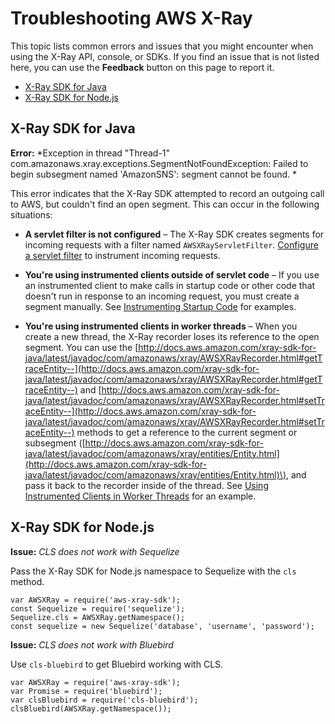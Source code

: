 # Troubleshooting AWS X\-Ray<a name="xray-troubleshooting"></a>

This topic lists common errors and issues that you might encounter when using the X\-Ray API, console, or SDKs\. If you find an issue that is not listed here, you can use the **Feedback** button on this page to report it\.


+ [X\-Ray SDK for Java](#troubleshooting-java)
+ [X\-Ray SDK for Node\.js](#troubleshooting-nodejs)

## X\-Ray SDK for Java<a name="troubleshooting-java"></a>

**Error:** *Exception in thread "Thread\-1" com\.amazonaws\.xray\.exceptions\.SegmentNotFoundException: Failed to begin subsegment named 'AmazonSNS': segment cannot be found\. *

This error indicates that the X\-Ray SDK attempted to record an outgoing call to AWS, but couldn't find an open segment\. This can occur in the following situations:

+ **A servlet filter is not configured** – The X\-Ray SDK creates segments for incoming requests with a filter named `AWSXRayServletFilter`\. [Configure a servlet filter](xray-sdk-java-filters.md) to instrument incoming requests\.

+ **You're using instrumented clients outside of servlet code** – If you use an instrumented client to make calls in startup code or other code that doesn't run in response to an incoming request, you must create a segment manually\. See [Instrumenting Startup Code](scorekeep-startup.md) for examples\.

+ **You're using instrumented clients in worker threads** – When you create a new thread, the X\-Ray recorder loses its reference to the open segment\. You can use the [http://docs.aws.amazon.com/xray-sdk-for-java/latest/javadoc/com/amazonaws/xray/AWSXRayRecorder.html#getTraceEntity--](http://docs.aws.amazon.com/xray-sdk-for-java/latest/javadoc/com/amazonaws/xray/AWSXRayRecorder.html#getTraceEntity--) and [http://docs.aws.amazon.com/xray-sdk-for-java/latest/javadoc/com/amazonaws/xray/AWSXRayRecorder.html#setTraceEntity--](http://docs.aws.amazon.com/xray-sdk-for-java/latest/javadoc/com/amazonaws/xray/AWSXRayRecorder.html#setTraceEntity--) methods to get a reference to the current segment or subsegment \([http://docs.aws.amazon.com/xray-sdk-for-java/latest/javadoc/com/amazonaws/xray/entities/Entity.html](http://docs.aws.amazon.com/xray-sdk-for-java/latest/javadoc/com/amazonaws/xray/entities/Entity.html)\), and pass it back to the recorder inside of the thread\. See [Using Instrumented Clients in Worker Threads](scorekeep-workerthreads.md) for an example\.

## X\-Ray SDK for Node\.js<a name="troubleshooting-nodejs"></a>

**Issue:** *CLS does not work with Sequelize*

Pass the X\-Ray SDK for Node\.js namespace to Sequelize with the `cls` method\.

```
var AWSXRay = require('aws-xray-sdk');
const Sequelize = require('sequelize');
Sequelize.cls = AWSXRay.getNamespace();
const sequelize = new Sequelize('database', 'username', 'password');
```

**Issue:** *CLS does not work with Bluebird*

Use `cls-bluebird` to get Bluebird working with CLS\.

```
var AWSXRay = require('aws-xray-sdk');
var Promise = require('bluebird');
var clsBluebird = require('cls-bluebird');
clsBluebird(AWSXRay.getNamespace());
```